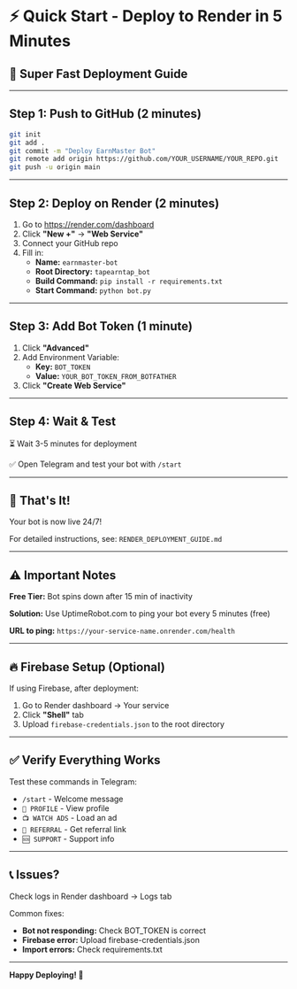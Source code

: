 # ⚡ Quick Start - Deploy to Render in 5 Minutes

## 🚀 Super Fast Deployment Guide

---

## Step 1: Push to GitHub (2 minutes)

```bash
git init
git add .
git commit -m "Deploy EarnMaster Bot"
git remote add origin https://github.com/YOUR_USERNAME/YOUR_REPO.git
git push -u origin main
```

---

## Step 2: Deploy on Render (2 minutes)

1. Go to https://render.com/dashboard
2. Click **"New +"** → **"Web Service"**
3. Connect your GitHub repo
4. Fill in:
   - **Name:** `earnmaster-bot`
   - **Root Directory:** `tapearntap_bot`
   - **Build Command:** `pip install -r requirements.txt`
   - **Start Command:** `python bot.py`

---

## Step 3: Add Bot Token (1 minute)

1. Click **"Advanced"**
2. Add Environment Variable:
   - **Key:** `BOT_TOKEN`
   - **Value:** `YOUR_BOT_TOKEN_FROM_BOTFATHER`
3. Click **"Create Web Service"**

---

## Step 4: Wait & Test

⏳ Wait 3-5 minutes for deployment

✅ Open Telegram and test your bot with `/start`

---

## 🎯 That's It!

Your bot is now live 24/7!

For detailed instructions, see: `RENDER_DEPLOYMENT_GUIDE.md`

---

## ⚠️ Important Notes

**Free Tier:** Bot spins down after 15 min of inactivity

**Solution:** Use UptimeRobot.com to ping your bot every 5 minutes (free)

**URL to ping:** `https://your-service-name.onrender.com/health`

---

## 🔥 Firebase Setup (Optional)

If using Firebase, after deployment:

1. Go to Render dashboard → Your service
2. Click **"Shell"** tab
3. Upload `firebase-credentials.json` to the root directory

---

## ✅ Verify Everything Works

Test these commands in Telegram:
- `/start` - Welcome message
- `👤 PROFILE` - View profile
- `📺 WATCH ADS` - Load an ad
- `🎁 REFERRAL` - Get referral link
- `🆘 SUPPORT` - Support info

---

## 📞 Issues?

Check logs in Render dashboard → Logs tab

Common fixes:
- **Bot not responding:** Check BOT_TOKEN is correct
- **Firebase error:** Upload firebase-credentials.json
- **Import errors:** Check requirements.txt

---

**Happy Deploying! 🚀**

